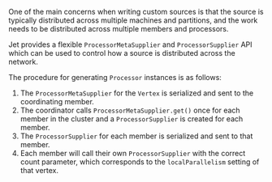 One of the main concerns when writing custom sources is that the source
is typically distributed across multiple machines and partitions, and
the work needs to be distributed across multiple members and processors.

Jet provides a flexible `ProcessorMetaSupplier` and `ProcessorSupplier`
API which can be used to control how a source is distributed across the
network.

The procedure for generating `Processor` instances is as follows:

1. The `ProcessorMetaSupplier` for the `Vertex` is serialized and sent to
the coordinating member.
2. The coordinator calls `ProcessorMetaSupplier.get()` once for each member
in the cluster and a `ProcessorSupplier` is created for each member.
3. The `ProcessorSupplier` for each member is serialized and sent to that
member.
4. Each member will call their own `ProcessorSupplier` with the correct
count parameter, which corresponds to the `localParallelism` setting of
that vertex.